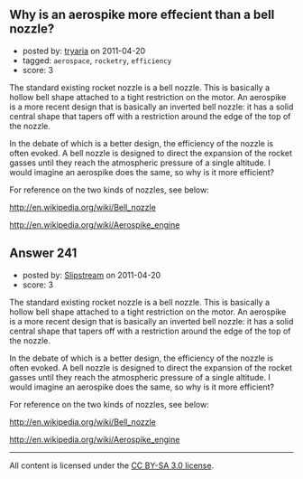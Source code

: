 ## Why is an aerospike more effecient than a bell nozzle?

- posted by: [tryaria](https://stackexchange.com/users/-1/142-tryaria) on 2011-04-20
- tagged: `aerospace`, `rocketry`, `efficiency`
- score: 3

The standard existing rocket nozzle is a bell nozzle. This is basically a hollow bell shape attached to a tight restriction on the motor. An aerospike is a more recent design that is basically an inverted bell nozzle: it has a solid central shape that tapers off with a restriction around the edge of the top of the nozzle.

In the debate of which is a better design, the efficiency of the nozzle is often evoked. A bell nozzle is designed to direct the expansion of the rocket gasses until they reach the atmospheric pressure of a single altitude. I would imagine an aerospike does the same, so why is it more efficient?

For reference on the two kinds of nozzles, see below:

http://en.wikipedia.org/wiki/Bell_nozzle

http://en.wikipedia.org/wiki/Aerospike_engine


## Answer 241

- posted by: [Slipstream](https://stackexchange.com/users/-1/39-slipstream) on 2011-04-20
- score: 3

The standard existing rocket nozzle is a bell nozzle. This is basically a hollow bell shape attached to a tight restriction on the motor. An aerospike is a more recent design that is basically an inverted bell nozzle: it has a solid central shape that tapers off with a restriction around the edge of the top of the nozzle.

In the debate of which is a better design, the efficiency of the nozzle is often evoked. A bell nozzle is designed to direct the expansion of the rocket gasses until they reach the atmospheric pressure of a single altitude. I would imagine an aerospike does the same, so why is it more efficient?

For reference on the two kinds of nozzles, see below:

http://en.wikipedia.org/wiki/Bell_nozzle

http://en.wikipedia.org/wiki/Aerospike_engine



---

All content is licensed under the [CC BY-SA 3.0 license](https://creativecommons.org/licenses/by-sa/3.0/).
